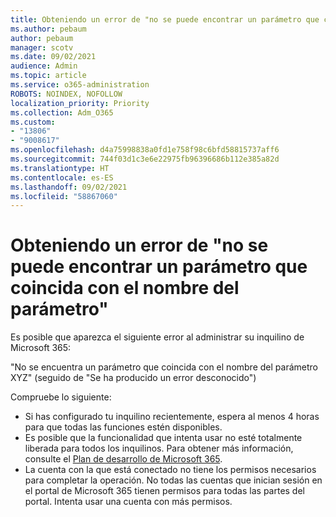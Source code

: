 ```yaml
---
title: Obteniendo un error de "no se puede encontrar un parámetro que coincida con el nombre del parámetro"
ms.author: pebaum
author: pebaum
manager: scotv
ms.date: 09/02/2021
audience: Admin
ms.topic: article
ms.service: o365-administration
ROBOTS: NOINDEX, NOFOLLOW
localization_priority: Priority
ms.collection: Adm_O365
ms.custom:
- "13806"
- "9008617"
ms.openlocfilehash: d4a75998838a0fd1e758f98c6bfd58815737aff6
ms.sourcegitcommit: 744f03d1c3e6e22975fb96396686b112e385a82d
ms.translationtype: HT
ms.contentlocale: es-ES
ms.lasthandoff: 09/02/2021
ms.locfileid: "58867060"
---
```

# <a name="getting-a-parameter-cannot-be-found-that-matches-parameter-name-error"></a>Obteniendo un error de "no se puede encontrar un parámetro que coincida con el nombre del parámetro"

Es posible que aparezca el siguiente error al administrar su inquilino de Microsoft 365:

"No se encuentra un parámetro que coincida con el nombre del parámetro XYZ" (seguido de "Se ha producido un error desconocido")

Compruebe lo siguiente:

- Si has configurado tu inquilino recientemente, espera al menos 4 horas para que todas las funciones estén disponibles.
- Es posible que la funcionalidad que intenta usar no esté totalmente liberada para todos los inquilinos. Para obtener más información, consulte el [Plan de desarrollo de Microsoft 365](https://www.microsoft.com/microsoft-365/roadmap).
- La cuenta con la que está conectado no tiene los permisos necesarios para completar la operación. No todas las cuentas que inician sesión en el portal de Microsoft 365 tienen permisos para todas las partes del portal. Intenta usar una cuenta con más permisos.

